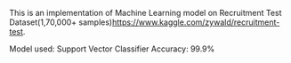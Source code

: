 This is an implementation of Machine Learning model on Recruitment Test Dataset(1,70,000+ samples)<https://www.kaggle.com/zywald/recruitment-test>.

Model used: Support Vector Classifier
Accuracy: 99.9%